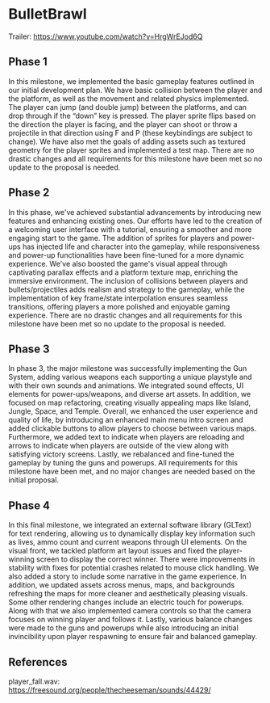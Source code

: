 # BulletBrawl

Trailer: https://www.youtube.com/watch?v=HrgWrEJod6Q

## Phase 1

In this milestone, we implemented the basic gameplay features outlined in our initial development plan. We have basic collision between the player and the platform, as well as the movement and related physics implemented. The player can jump (and double jump) between the platforms, and can drop through if the “down” key is pressed. The player sprite flips based on the direction the player is facing, and the player can shoot or throw a projectile in that direction using F and P (these keybindings are subject to change).  We have also met the goals of adding assets such as textured geometry for the player sprites and implemented a test map. There are no drastic changes and all requirements for this milestone have been met so no update to the proposal is needed.

## Phase 2
In this phase, we've achieved substantial advancements by introducing new features and enhancing existing ones. Our efforts have led to the creation of a welcoming user interface with a tutorial, ensuring a smoother and more engaging start to the game. The addition of sprites for players and power-ups has injected life and character into the gameplay, while responsiveness and power-up functionalities have been fine-tuned for a more dynamic experience. We've also boosted the game's visual appeal through captivating parallax effects and a platform texture map, enriching the immersive environment. The inclusion of collisions between players and bullets/projectiles adds realism and strategy to the gameplay, while the implementation of key frame/state interpolation ensures seamless transitions, offering players a more polished and enjoyable gaming experience. There are no drastic changes and all requirements for this milestone have been met so no update to the proposal is needed.

## Phase 3
In phase 3, the major milestone was successfully implementing the Gun System, adding various weapons each supporting a unique playstyle and with their own sounds and animations. We integrated sound effects, UI elements for power-ups/weapons, and diverse art assets. In addition, we focused on map refactoring, creating visually appealing maps like Island, Jungle, Space, and Temple. Overall, we enhanced the user experience and quality of life, by introducing an enhanced main menu intro screen and added clickable buttons to allow players to choose between various maps. Furthermore, we added text to indicate when players are reloading and arrows to indicate when players are outside of the view along with satisfying victory screens. Lastly, we rebalanced and fine-tuned the gameplay by tuning the guns and powerups. All requirements for this milestone have been met, and no major changes are needed based on the initial proposal.

## Phase 4

In this final milestone, we integrated an external software library (GLText) for text rendering, allowing us to dynamically display key information such as lives, ammo count and current weapons through UI elements. On the visual front, we tackled platform art layout issues and fixed the player-winning screen to display the correct winner. There were improvements in stability with fixes for potential crashes related to mouse click handling. We also added a story to include some narrative in the game experience. In addition, we updated assets across menus, maps, and backgrounds refreshing the maps for more cleaner and aesthetically pleasing visuals. Some other rendering changes include an electric touch for powerups. Along with that we also implemented camera controls so that the camera focuses on winning player and follows it. Lastly, various balance changes were made to the guns and powerups while also introducing an initial invincibility upon player respawning to ensure fair and balanced gameplay.

## References
player_fall.wav: https://freesound.org/people/thecheeseman/sounds/44429/
